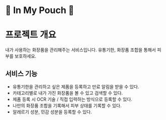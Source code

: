 :pouch: In My Pouch :pouch:
=========================

# 프로젝트 개요

내가 사용하는 화장품을 관리해주는 서비스입니다.
유통기한, 화장품 조합을 통해서 피부를 보호하세요.

## 서비스 기능

* 유통기한을 관리하고 싶은 제품을 등록하고 만료 알림을 받을 수 있다.
* 카테고리별로 내가 가진 화장품을 볼 수 있고 검색할 수 있다.
* 제품 등록 시 OCR 기술 / 직접 입력하는 방식으로 등록할 수 있다.
* 나만의 화장품 조합을 기록해서 피부 상태를 기록할 수 있다.
* 알레르기 성분, 민감 성분을 등록할 수 있다.
